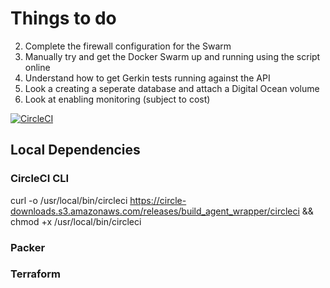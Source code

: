 # Things to do

2.  Complete the firewall configuration for the Swarm 
3.  Manually try and get the Docker Swarm up and running using the script online
8.  Understand how to get Gerkin tests running against the API 
10. Look a creating a seperate database and attach a Digital Ocean volume 
11. Look at enabling monitoring (subject to cost)

[![CircleCI](https://circleci.com/gh/delineateio/delineateio.api/tree/master.svg?style=svg)](https://circleci.com/gh/delineateio/delineateio.api/tree/master)


## Local Dependencies

### CircleCI CLI

curl -o /usr/local/bin/circleci https://circle-downloads.s3.amazonaws.com/releases/build_agent_wrapper/circleci && chmod +x /usr/local/bin/circleci

### Packer


### Terraform 



